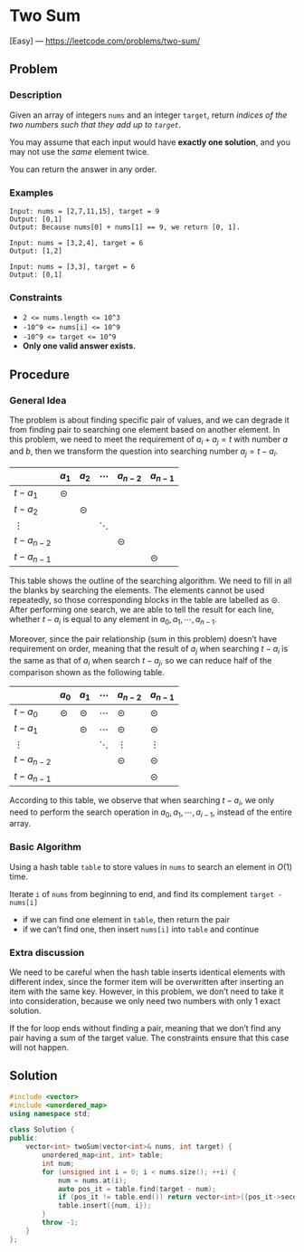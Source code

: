 # Two Sum

[Easy] — https://leetcode.com/problems/two-sum/

## Problem

### Description

Given an array of integers `nums` and an integer `target`, return *indices of the two numbers such that they add up to `target`*.

You may assume that each input would have **exactly one solution**, and you may not use the *same* element twice.

You can return the answer in any order.

### Examples

```
Input: nums = [2,7,11,15], target = 9
Output: [0,1]
Output: Because nums[0] + nums[1] == 9, we return [0, 1].
```

```
Input: nums = [3,2,4], target = 6
Output: [1,2]
```

```
Input: nums = [3,3], target = 6
Output: [0,1]
```

### Constraints

- `2 <= nums.length <= 10^3`
- `-10^9 <= nums[i] <= 10^9`
- `-10^9 <= target <= 10^9`
- **Only one valid answer exists.**

## Procedure

### General Idea

The problem is about finding specific pair of values, and we can degrade it from finding pair to searching one element based on another element. In this problem, we need to meet the requirement of $a_i + a_j = t$ with number $a$ and $b$, then we transform the question into searching number $a_j = t - a_i$.

|               | $a_1$          | $a_2$          | $\cdots$ | $a_{n - 2}$    | $a_{n - 1}$    |
| ------------- | -------------- | -------------- | -------- | -------------- | -------------- |
| $t - a_1$     | $\circleddash$ |                |          |                |                |
| $t-a_2$       |                | $\circleddash$ |          |                |                |
| $\vdots$      |                |                | $\ddots$ |                |                |
| $t - a_{n-2}$ |                |                |          | $\circleddash$ |                |
| $t - a_{n-1}$ |                |                |          |                | $\circleddash$ |

This table shows the outline of the searching algorithm. We need to fill in all the blanks by searching the elements. The elements cannot be used repeatedly, so those corresponding blocks in the table are labelled as $\circleddash$. After performing one search, we are able to tell the result for each line, whether $t-a_i$ is equal to any element in $a_0, a_1, \cdots, a_{n-1}$. 

Moreover, since the pair relationship (sum in this problem) doesn’t have requirement on order, meaning that the result of $a_j$ when searching $t-a_i$ is the same as that of $a_i$ when search $t -a_{j}$, so we can reduce half of the comparison shown as the following table.

|               | $a_0$          | $a_1$          | $\cdots$ | $a_{n - 2}$    | $a_{n - 1}$    |
| ------------- | -------------- | -------------- | -------- | -------------- | -------------- |
| $t - a_0$     | $\circleddash$ | $\circleddash$ | $\cdots$ | $\circleddash$ | $\circleddash$ |
| $t-a_1$       |                | $\circleddash$ | $\cdots$ | $\circleddash$ | $\circleddash$ |
| $\vdots$      |                |                | $\ddots$ | $\vdots$       | $\vdots$       |
| $t - a_{n-2}$ |                |                |          | $\circleddash$ | $\circleddash$ |
| $t - a_{n-1}$ |                |                |          |                | $\circleddash$ |

According to this table, we observe that when searching $t - a_i$, we only need to perform the search operation in $a_0, a_1, \cdots, a_{i - 1}$, instead of the entire array.

### Basic Algorithm

Using a hash table `table` to store values in `nums` to search an element in $O(1)$ time.

Iterate `i` of `nums` from beginning to end, and find its complement `target - nums[i]`

- if we can find one element in `table`, then return the pair
- if we can’t find one, then insert `nums[i]` into `table` and continue

### Extra discussion

We need to be careful when the hash table inserts identical elements with different index, since the former item will be overwritten after inserting an item with the same key. However, in this problem, we don’t need to take it into consideration, because we only need two numbers with only 1 exact solution.

If the for loop ends without finding a pair, meaning that we don’t find any pair having a sum of the target value. The constraints ensure that this case will not happen.

## Solution

```c++
#include <vector>
#include <unordered_map>
using namespace std;

class Solution {
public:
    vector<int> twoSum(vector<int>& nums, int target) {
        unordered_map<int, int> table;
        int num;
        for (unsigned int i = 0; i < nums.size(); ++i) {
            num = nums.at(i);
            auto pos_it = table.find(target - num);
            if (pos_it != table.end()) return vector<int>({pos_it->second, int(i)});
            table.insert({num, i});
        }
        throw -1;
    }
};
```

